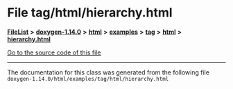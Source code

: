 

# File tag/html/hierarchy.html



[**FileList**](files.md) **>** [**doxygen-1.14.0**](dir_9d5bad020669189c90cda983471be5d0.md) **>** [**html**](dir_05d1fd8a7cdd04f638f8b23196de02e2.md) **>** [**examples**](dir_aa52e73a32d193037813a53dcfe817b6.md) **>** [**tag**](dir_352c8a7d51e958b4df13321d0a6254dd.md) **>** [**html**](dir_225b2017c50ec618b624082e572049a4.md) **>** [**hierarchy.html**](tag_2html_2hierarchy_8html.md)

[Go to the source code of this file](tag_2html_2hierarchy_8html_source.md)





































































------------------------------
The documentation for this class was generated from the following file `doxygen-1.14.0/html/examples/tag/html/hierarchy.html`

